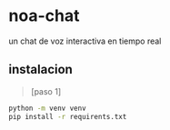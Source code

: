 # noa-chat
un chat de voz interactiva en tiempo real
## instalacion
>[paso 1]
```bash
python -m venv venv
pip install -r requirents.txt
```
